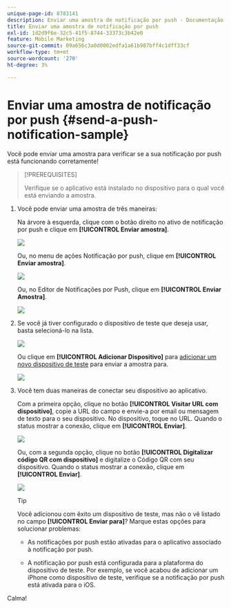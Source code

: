 ```yaml
---
unique-page-id: 8783141
description: Enviar uma amostra de notificação por push - Documentação do Marketo - Documentação do produto
title: Enviar uma amostra de notificação por push
exl-id: 1d2d9f6e-32c5-41f5-8744-33373c3b42e0
feature: Mobile Marketing
source-git-commit: 09a656c3a0d0002edfa1a61b987bff4c1dff33cf
workflow-type: tm+mt
source-wordcount: '270'
ht-degree: 3%

---
```


# Enviar uma amostra de notificação por push {#send-a-push-notification-sample}

Você pode enviar uma amostra para verificar se a sua notificação por push está funcionando corretamente!

>[!PREREQUISITES]
>
>Verifique se o aplicativo está instalado no dispositivo para o qual você está enviando a amostra.

1. Você pode enviar uma amostra de três maneiras:

   Na árvore à esquerda, clique com o botão direito no ativo de notificação por push e clique em **[!UICONTROL Enviar amostra]**.

   ![](assets/image2015-7-13-11-3a26-3a15.png)

   Ou, no menu de ações Notificação por push, clique em **[!UICONTROL Enviar amostra]**.

   ![](assets/image2015-7-13-11-3a28-3a37.png)

   Ou, no Editor de Notificações por Push, clique em **[!UICONTROL Enviar Amostra]**.

   ![](assets/image2015-7-20-13-3a29-3a3.png)

1. Se você já tiver configurado o dispositivo de teste que deseja usar, basta selecioná-lo na lista.

   ![](assets/image2015-7-29-8-3a25-3a17.png)

   Ou clique em **[!UICONTROL Adicionar Dispositivo]** para [adicionar um novo dispositivo de teste](/help/marketo/product-docs/mobile-marketing/push-notifications/adding-a-new-test-device.md) para enviar a amostra para.

   ![](assets/image2015-7-13-11-3a34-3a21.png)

1. Você tem duas maneiras de conectar seu dispositivo ao aplicativo.

   Com a primeira opção, clique no botão **[!UICONTROL Visitar URL com dispositivo]**, copie a URL do campo e envie-a por email ou mensagem de texto para o seu dispositivo. No dispositivo, toque no URL. Quando o status mostrar a conexão, clique em **[!UICONTROL Enviar]**.

   ![](assets/image2015-7-29-8-3a29-3a18.png)

   Ou, com a segunda opção, clique no botão **[!UICONTROL Digitalizar código QR com dispositivo]** e digitalize o Código QR com seu dispositivo. Quando o status mostrar a conexão, clique em **[!UICONTROL Enviar]**.

   ![](assets/image2015-7-29-8-3a31-3a20.png)

   >[!TIP]
   >
   >Você adicionou com êxito um dispositivo de teste, mas não o vê listado no campo **[!UICONTROL Enviar para]**? Marque estas opções para solucionar problemas:
   >
   >* As notificações por push estão ativadas para o aplicativo associado à notificação por push.
   >
   >* A notificação por push está configurada para a plataforma do dispositivo de teste. Por exemplo, se você acabou de adicionar um iPhone como dispositivo de teste, verifique se a notificação por push está ativada para o iOS.

Calma!
